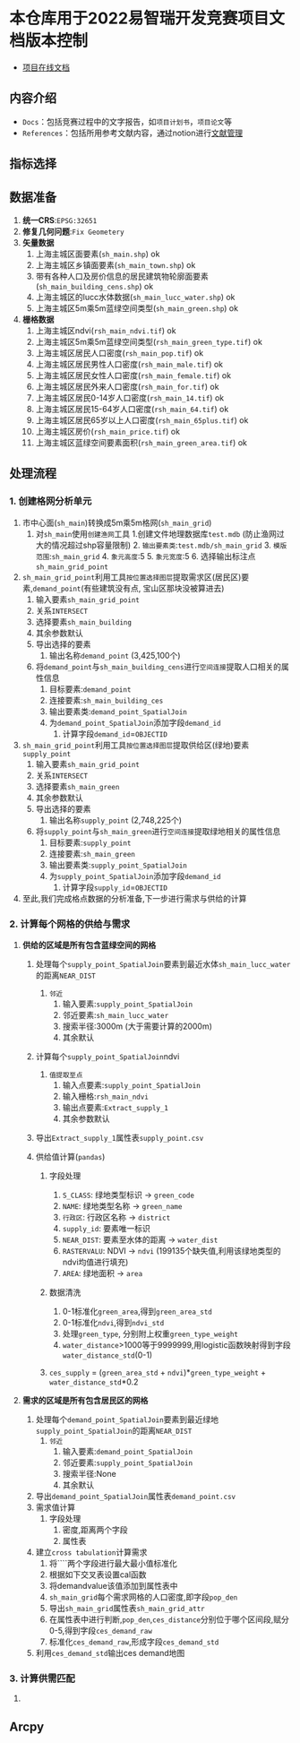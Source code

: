 # 本仓库用于2022易智瑞开发竞赛项目文档版本控制
- [项目在线文档](https://swamp-maraca-1c5.notion.site/ESRI-6c88c4d4c597494980ce11c6b599a9ab)




## 内容介绍
- `Docs`：包括竞赛过程中的文字报告，如`项目计划书`，`项目论文`等
- `References`：包括所用参考文献内容，通过notion进行[文献管理](https://swamp-maraca-1c5.notion.site/5c17b655b6a2430f8702d1dd13302f27?v=a24ed3d7d7be468581a8f53b17c56178)


## 指标选择

## 数据准备
1. **统一CRS**:`EPSG:32651`
2. **修复几何问题**:`Fix Geometery`
3. **矢量数据**
   1. 上海主城区面要素(`sh_main.shp`) ok
   2. 上海主城区乡镇面要素(`sh_main_town.shp`) ok
   3. 带有各种人口及房价信息的居民建筑物轮廓面要素(`sh_main_building_cens.shp`) ok
   4. 上海主城区的lucc水体数据(`sh_main_lucc_water.shp`) ok
   5. 上海主城区5m乘5m蓝绿空间类型(`sh_main_green.shp`) ok
4. **栅格数据**
   1. 上海主城区ndvi(`rsh_main_ndvi.tif`) ok
   2. 上海主城区5m乘5m蓝绿空间类型(`rsh_main_green_type.tif`) ok
   3. 上海主城区居民人口密度(`rsh_main_pop.tif`) ok
   4. 上海主城区居民男性人口密度(`rsh_main_male.tif`) ok
   5. 上海主城区居民女性人口密度(`rsh_main_female.tif`) ok
   6. 上海主城区居民外来人口密度(`rsh_main_for.tif`) ok 
   7. 上海主城区居民0-14岁人口密度(`rsh_main_14.tif`) ok
   8. 上海主城区居民15-64岁人口密度(`rsh_main_64.tif`) ok
   9. 上海主城区居民65岁以上人口密度(`rsh_main_65plus.tif`) ok
   10. 上海主城区房价(`rsh_main_price.tif`) ok
   11. 上海主城区蓝绿空间要素面积(`rsh_main_green_area.tif`) ok

## 处理流程
### 1. 创建格网分析单元 
   1. 市中心面(`sh_main`)转换成5m乘5m格网(`sh_main_grid`)
      1. 对`sh_main`使用`创建渔网`工具
         1.创建文件地理数据库`test.mdb` (防止渔网过大的情况超过shp容量限制)
         2. `输出要素类`:`test.mdb/sh_main_grid`
         3. `模版范围`:`sh_main_grid`
         4. `象元高度`:5
         5. `象元宽度`:5
         6. 选择输出标注点`sh_main_grid_point`
   2. `sh_main_grid_point`利用工具`按位置选择图层`提取需求区(居民区)要素,`demand_point`(有些建筑没有点, 宝山区那块没被算进去)
      1. 输入要素`sh_main_grid_point`
      2. 关系`INTERSECT`
      3. 选择要素`sh_main_building`
      4. 其余参数默认
      5. 导出选择的要素
         1. 输出名称`demand_point` (3,425,100个)
      6. 将`demand_point`与`sh_main_building_cens`进行`空间连接`提取人口相关的属性信息
         1. 目标要素:`demand_point`
         2. 连接要素:`sh_main_building_ces`
         3. 输出要素类:`demand_point_SpatialJoin`
         4. 为`demand_point_SpatialJoin`添加字段`demand_id`
            1. 计算字段`demand_id`=`OBJECTID`
   3. `sh_main_grid_point`利用工具`按位置选择图层`提取供给区(绿地)要素`supply_point`
      1. 输入要素`sh_main_grid_point`
      2. 关系`INTERSECT`
      3. 选择要素`sh_main_green`
      4. 其余参数默认
      5. 导出选择的要素
         1. 输出名称`supply_point` (2,748,225个)
      6. 将`supply_point`与`sh_main_green`进行`空间连接`提取绿地相关的属性信息
         1. 目标要素:`supply_point`
         2. 连接要素:`sh_main_green`
         3. 输出要素类:`supply_point_SpatialJoin`
         4. 为`supply_point_SpatialJoin`添加字段`demand_id`
            1. 计算字段`supply_id`=`OBJECTID`
   4. 至此,我们完成格点数据的分析准备,下一步进行需求与供给的计算
### 2. 计算每个网格的供给与需求
   1. **供给的区域是所有包含蓝绿空间的网格**
      1. 处理每个`supply_point_SpatialJoin`要素到最近水体`sh_main_lucc_water`的距离`NEAR_DIST`
         1. `邻近`
            1. 输入要素:`supply_point_SpatialJoin`
            2. 邻近要素:`sh_main_lucc_water`
            3. 搜索半径:3000m (大于需要计算的2000m)
            4. 其余默认
      2. 计算每个`supply_point_SpatialJoin`ndvi
         1. `值提取至点`
            1. 输入点要素:`supply_point_SpatialJoin`
            2. 输入栅格:`rsh_main_ndvi`
            3. 输出点要素:`Extract_supply_1`
            4. 其余参数默认
      3. 导出`Extract_supply_1`属性表`supply_point.csv`
   
      4. 供给值计算(`pandas`)
         1. 字段处理
            1. `S_CLASS`: 绿地类型标识 -> `green_code`
            2. `NAME`: 绿地类型名称 -> `green_name`
            3. `行政区`: 行政区名称 -> `district`
            4. `supply_id`: 要素唯一标识
            5. `NEAR_DIST`: 要素至水体的距离 -> `water_dist`
            6. `RASTERVALU`: NDVI -> `ndvi` (199135个缺失值,利用该绿地类型的ndvi均值进行填充)
            7. `AREA`: 绿地面积 -> `area`
         2. 数据清洗

            1. 0-1标准化`green_area`,得到`green_area_std`
            2.  0-1标准化`ndvi`,得到`ndvi_std`
            3.  处理`green_type`, 分别附上权重`green_type_weight`
            4.  `water_distance`>1000等于9999999,用logistic函数映射得到字段`water_distance_std`(0-1)
         3. `ces_supply` = (`green_area_std` + `ndvi`)*`green_type_weight` + `water_distance_std`*0.2
         
   2. **需求的区域是所有包含居民区的网格**
      1. 处理每个`demand_point_SpatialJoin`要素到最近绿地`supply_point_SpatialJoin`的距离`NEAR_DIST`
         1. `邻近`
            1. 输入要素:`demand_point_SpatialJoin`
            2. 邻近要素:`supply_point_SpatialJoin`
            3. 搜索半径:None
            4. 其余默认
      2. 导出`demand_point_SpatialJoin`属性表`demand_point.csv`
      3. 需求值计算
         1. 字段处理
            1. 密度,距离两个字段
            2. 属性表
      4. 建立`cross tabulation`计算需求
         1. 将````两个字段进行最大最小值标准化
         2. 根据如下交叉表设置cal函数
         3. 将demandvalue该值添加到属性表中
         4. `sh_main_grid`每个需求网格的人口密度,即字段`pop_den`
         5. 导出`sh_main_grid`属性表`sh_main_grid_attr`
         6. 在属性表中进行判断,`pop_den`,`ces_distance`分别位于哪个区间段,赋分0-5,得到字段`ces_demand_raw`
         7. 标准化`ces_demand_raw`,形成字段`ces_demand_std`
      5. 利用`ces_demand_std`输出ces demand地图

### 3. 计算供需匹配
   1. 


## Arcpy 
